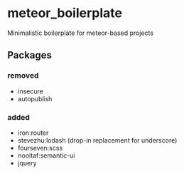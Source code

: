 # meteor_boilerplate
Minimalistic boilerplate for meteor-based projects

## Packages
### removed
- insecure
- autopublish
### added
- iron:router
- stevezhu:lodash (drop-in replacement for underscore)
- fourseven:scss
- nooitaf:semantic-ui
- jquery
